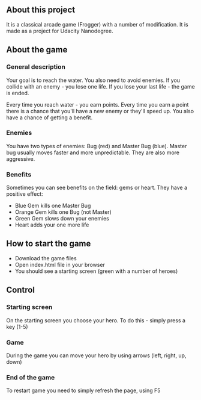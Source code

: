 ## About this project
It is a classical arcade game (Frogger) with a number of modification.
It is made as a project for Udacity Nanodegree.

## About the game

### General description
Your goal is to reach the water. You also need to avoid enemies.
If you collide with an enemy - you lose one life.
If you lose your last life - the game is ended.

Every time you reach water - you earn points. Every time you earn a point there is a chance that you'll have a new enemy or they'll speed up.
You also have a chance of getting a benefit.

### Enemies
You have two types of enemies: Bug (red) and Master Bug (blue).
Master bug usually moves faster and more unpredictable. They are also more aggressive.

### Benefits
Sometimes you can see benefits on the field: gems or heart. They have a positive effect:
* Blue Gem kills one Master Bug
* Orange Gem kills one Bug (not Master)
* Green Gem slows down your enemies
* Heart adds your one more life

## How to start the game
* Download the game files 
* Open index.html file in your browser
* You should see a starting screen (green with a number of heroes)

## Control

### Starting screen
On the starting screen you choose your hero. To do this - simply press a key (1-5)

### Game
During the game you can move your hero by using arrows (left, right, up, down)

### End of the game
To restart game you need to simply refresh the page, using F5
